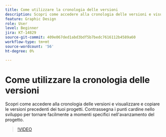 ```yaml
---
title: Come utilizzare la cronologia delle versioni
description: Scopri come accedere alla cronologia delle versioni e visualizzare e copiare le versioni precedenti dei tuoi progetti
feature: Graphic Design
role: User
level: Beginner
jira: KT-14829
source-git-commit: 409e067ded1abd3bdf5b7bedc7616112b4589a60
workflow-type: tm+mt
source-wordcount: '56'
ht-degree: 0%

---
```


# Come utilizzare la cronologia delle versioni

Scopri come accedere alla cronologia delle versioni e visualizzare e copiare le versioni precedenti dei tuoi progetti. Contrassegna i punti cardine nello sviluppo per tornare facilmente a momenti specifici nell&#39;avanzamento del progetto.

>[!VIDEO](https://video.tv.adobe.com/v/3426937?quality=12&learn=on&hidetitle=true)

